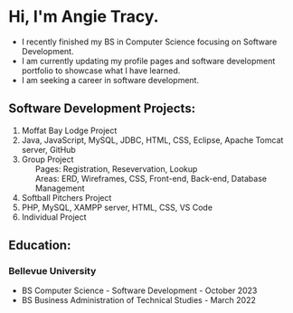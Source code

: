 <h1>Hi, I'm Angie Tracy.</h1>

<!--
**atracy23/atracy23** is a ✨ _special_ ✨ repository because its `README.md` (this file) appears on your GitHub profile.
-->

<ul>
  <li>I recently finished my BS in Computer Science focusing on Software Development.</li>
  <li>I am currently updating my profile pages and software development portfolio to showcase what I have learned.</li>
  <li>I am seeking a career in software development.</li>
</ul>

<h2><b>Software Development Projects:</b></h2>
<ol>
  <li>Moffat Bay Lodge Project
      <li>Java, JavaScript, MySQL, JDBC, HTML, CSS, Eclipse, Apache Tomcat server, GitHub</li>
      <li>Group Project
          <ul>Pages: Registration, Resevervation, Lookup</ul>
          <ul>Areas: ERD, Wireframes, CSS, Front-end, Back-end, Database Management</ul>
      </li>
  </li>
  <li>Softball Pitchers Project
      <li>PHP, MySQL, XAMPP server, HTML, CSS, VS Code</li>
      <li>Individual Project</li>
  </li>
</ol>

<h2><b>Education:</b></h2>
<h3><b>Bellevue University</b></h3>
<ul>
  <li>BS Computer Science - Software Development - October 2023</li>
  <li>BS Business Administration of Technical Studies - March 2022</li>
</ul>

